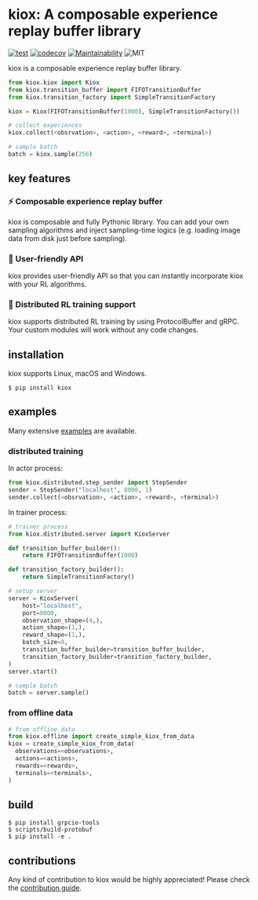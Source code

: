 # kiox: A composable experience replay buffer library
[![test](https://github.com/takuseno/kiox/actions/workflows/test.yml/badge.svg)](https://github.com/takuseno/kiox/actions/workflows/test.yml)
[![codecov](https://codecov.io/gh/takuseno/kiox/branch/master/graph/badge.svg?token=sI8AYW2kYp)](https://codecov.io/gh/takuseno/kiox)
[![Maintainability](https://api.codeclimate.com/v1/badges/f2f0d2bde462dbb37767/maintainability)](https://codeclimate.com/github/takuseno/kiox/maintainability)
![MIT](https://img.shields.io/badge/license-MIT-blue)

kiox is a composable experience replay buffer library.

```py
from kiox.kiox import Kiox
from kiox.transition_buffer import FIFOTransitionBuffer
from kiox.transition_factory import SimpleTransitionFactory

kiox = Kiox(FIFOTransitionBuffer(1000), SimpleTransitionFactory())

# collect experiences
kiox.collect(<obsrvation>, <action>, <reward>, <terminal>)

# sample batch
batch = kiox.sample(256)
```

## key features

### :zap: Composable experience replay buffer
kiox is composable and fully Pythonic library. You can add your own sampling algorithms and inject sampling-time logics (e.g. loading image data from disk just before sampling).

### :beginner: User-friendly API
kiox provides user-friendly API so that you can instantly incorporate kiox with your RL algorithms.

### :rocket: Distributed RL training support
kiox supports distributed RL training by using ProtocolBuffer and gRPC. Your custom modules will work without any code changes.


## installation
kiox supports Linux, macOS and Windows.

```
$ pip install kiox
```


## examples
Many extensive [examples](examples) are available.

### distributed training
In actor process:
```py
from kiox.distributed.step_sender import StepSender
sender = StepSender("localhost", 8000, 1)
sender.collect(<obsrvation>, <action>, <reward>, <terminal>)
```

In trainer process:
```py
# trainer process
from kiox.distributed.server import KioxServer

def transition_buffer_builder():
    return FIFOTransitionBuffer(1000)

def transition_factory_builder():
    return SimpleTransitionFactory()

# setup server
server = KioxServer(
    host="localhost",
    port=8000,
    observation_shape=(4,),
    action_shape=(1,),
    reward_shape=(1,),
    batch_size=8,
    transition_buffer_builder=transition_buffer_builder,
    transition_factory_builder=transition_factory_builder,
)
server.start()

# sample batch
batch = server.sample()
```

### from offline data
```py
# from offline data
from kiox.offline import create_simple_kiox_from_data
kiox = create_simple_kiox_from_data(
  observations=<observations>,
  actions=<actions>,
  rewards=<rewards>,
  terminals=<terminals>,
)
```

## build
```
$ pip install grpcio-tools
$ scripts/build-protobuf
$ pip install -e .
```

## contributions
Any kind of contribution to kiox would be highly appreciated!
Please check the [contribution guide](CONTRIBUTING.md).
